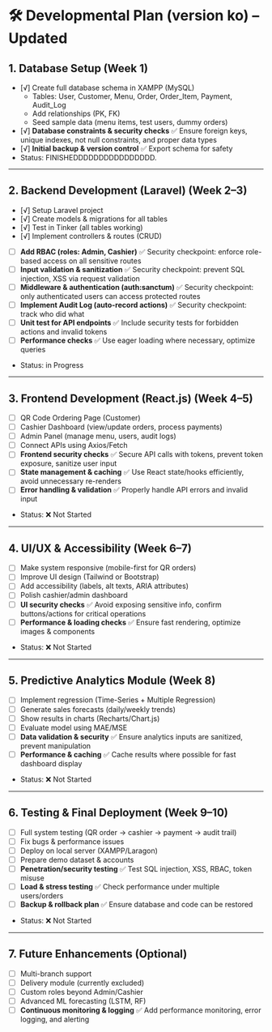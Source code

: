 # 🛠 Developmental Plan (version ko) – Updated

## 1. Database Setup (Week 1)
- [√] Create full database schema in XAMPP (MySQL)  
  - Tables: User, Customer, Menu, Order, Order_Item, Payment, Audit_Log  
  - Add relationships (PK, FK)  
  - Seed sample data (menu items, test users, dummy orders)  
- [√] **Database constraints & security checks** ✅ Ensure foreign keys, unique indexes, not null constraints, and proper data types  
- [√] **Initial backup & version control** ✅ Export schema for safety  
- Status: FINISHEDDDDDDDDDDDDDDDD.

---

## 2. Backend Development (Laravel) (Week 2–3)
- [√] Setup Laravel project  
- [√] Create models & migrations for all tables  
- [√] Test in Tinker (all tables working)  
- [√] Implement controllers & routes (CRUD)  
- [ ] **Add RBAC (roles: Admin, Cashier)** ✅ Security checkpoint: enforce role-based access on all sensitive routes  
- [ ] **Input validation & sanitization** ✅ Security checkpoint: prevent SQL injection, XSS via request validation  
- [ ] **Middleware & authentication (auth:sanctum)** ✅ Security checkpoint: only authenticated users can access protected routes  
- [ ] **Implement Audit Log (auto-record actions)** ✅ Security checkpoint: track who did what  
- [ ] **Unit test for API endpoints** ✅ Include security tests for forbidden actions and invalid tokens  
- [ ] **Performance checks** ✅ Use eager loading where necessary, optimize queries  
- Status: in Progress

---

## 3. Frontend Development (React.js) (Week 4–5)
- [ ] QR Code Ordering Page (Customer)  
- [ ] Cashier Dashboard (view/update orders, process payments)  
- [ ] Admin Panel (manage menu, users, audit logs)  
- [ ] Connect APIs using Axios/Fetch  
- [ ] **Frontend security checks** ✅ Secure API calls with tokens, prevent token exposure, sanitize user input  
- [ ] **State management & caching** ✅ Use React state/hooks efficiently, avoid unnecessary re-renders  
- [ ] **Error handling & validation** ✅ Properly handle API errors and invalid input  
- Status: ❌ Not Started

---

## 4. UI/UX & Accessibility (Week 6–7)
- [ ] Make system responsive (mobile-first for QR orders)  
- [ ] Improve UI design (Tailwind or Bootstrap)  
- [ ] Add accessibility (labels, alt texts, ARIA attributes)  
- [ ] Polish cashier/admin dashboard  
- [ ] **UI security checks** ✅ Avoid exposing sensitive info, confirm buttons/actions for critical operations  
- [ ] **Performance & loading checks** ✅ Ensure fast rendering, optimize images & components  
- Status: ❌ Not Started

---

## 5. Predictive Analytics Module (Week 8)
- [ ] Implement regression (Time-Series + Multiple Regression)  
- [ ] Generate sales forecasts (daily/weekly trends)  
- [ ] Show results in charts (Recharts/Chart.js)  
- [ ] Evaluate model using MAE/MSE  
- [ ] **Data validation & security** ✅ Ensure analytics inputs are sanitized, prevent manipulation  
- [ ] **Performance & caching** ✅ Cache results where possible for fast dashboard display  
- Status: ❌ Not Started

---

## 6. Testing & Final Deployment (Week 9–10)
- [ ] Full system testing (QR order → cashier → payment → audit trail)  
- [ ] Fix bugs & performance issues  
- [ ] Deploy on local server (XAMPP/Laragon)  
- [ ] Prepare demo dataset & accounts  
- [ ] **Penetration/security testing** ✅ Test SQL injection, XSS, RBAC, token misuse  
- [ ] **Load & stress testing** ✅ Check performance under multiple users/orders  
- [ ] **Backup & rollback plan** ✅ Ensure database and code can be restored  
- Status: ❌ Not Started

---

## 7. Future Enhancements (Optional)
- [ ] Multi-branch support  
- [ ] Delivery module (currently excluded)  
- [ ] Custom roles beyond Admin/Cashier  
- [ ] Advanced ML forecasting (LSTM, RF)  
- [ ] **Continuous monitoring & logging** ✅ Add performance monitoring, error logging, and alerting
